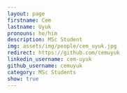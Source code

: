 ```yaml
---
layout: page
firstname: Cem
lastname: Uyuk
pronouns: he/him
description: MSc Student
img: assets/img/people/cem_uyuk.jpg
redirect: https://github.com/cemuyuk
linkedin_username: cem-uyuk
github_username: cemuyuk
category: MSc Students
show: true
---
```

